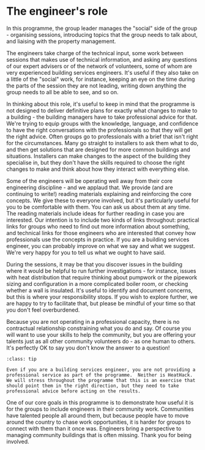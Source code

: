 # The engineer's role

In this programme, the group leader manages the "social" side of the group - organising sessions, introducing topics that the group needs to talk about, and liaising with the property management.  

The engineers take charge of the technical input, some work between sessions that makes use of technical information, and asking any questions of our expert advisers or of the network of volunteers, some of whom are very experienced building services engineers. It's useful if they also take on a little of the "social" work, for instance, keeping an eye on the time during the parts of the session they are not leading, writing down anything the group needs to all be able to see, and so on. 

In thinking about this role, it's useful to keep in mind that the programme is not designed to deliver definitive plans for exactly what changes to make to a building - the building managers have to take professional advice for that.  We're trying to equip groups with the knowledge, language, and confidence to have the right conversations with the professionals so that they will get the right advice.  Often groups go to professionals with a brief that isn't right for the circumstances. Many go straight to installers to ask them what to do, and then get solutions that are designed for more common buildings and situations.  Installers can make changes to the aspect of the building they specialise in, but they don't have the skills required to choose the right changes to make and think about how they interact with everything else. 

<!--
```{image} TODO.jpg
:alt: image taken from site survey exercise, like a worksheet
```
-->

Some of the engineers will be operating well away from their core engineering discipline - and we applaud that.  We provide (and are continuing to write!) reading materials explaining and reinforcing the core concepts.  We give these to everyone involved, but it's particularly useful for you to be comfortable with them.  You can ask us about them at any time.  The reading materials include ideas for further reading in case you are interested.  Our intention is to include two kinds of links throughout: practical links for groups who need to find out more information about something, and technical links for those engineers who are interested that convey how professionals use the concepts in practice.  If you are a building services engineer, you can probably improve on what we say and what we suggest.  We're very happy for you to tell us what we ought to have said.

During the sessions, it may be that you discover issues in the building where it would be helpful to run further investigations - for instance, issues with heat distribution that require thinking about pumpwork or the pipework sizing and configuration in a more complicated boiler room, or checking whether a wall is insulated.  It's useful to identify and document concerns, but this is where your responsibility stops.  If you wish to explore further, we are happy to try to facilitate that, but please be mindful of your time so that you don't feel overburdened.  

Because you are not operating in a professional capacity, there is no contractual relationship constraining what you do and say.  Of course you will want to use your skills to help the community, but you are offering your talents just as all other community volunteers do - as one human to others. It's perfectly OK to say you don't know the answer to a question!   

```{admonition} Professional Indemnity
:class: tip

Even if you are a building services engineer, you are not providing a professional service as part of the programme.  Neither is HeatHack.  We will stress throughout the programme that this is an exercise that should point them in the right direction, but they need to take professional advice before acting on the results.  

```

One of our core goals in this programme is to demonstrate how useful it is for the groups to include engineers in their community work.   Communities have talented people all around them, but because people have to move around the country to chase work opportunities, it is harder for groups to connect with them than it once was.   Engineers bring a perspective to managing community buildings that is often missing.   Thank you for being involved.